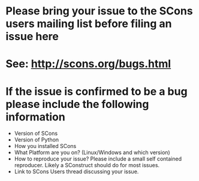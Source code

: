 # Please bring your issue to the SCons users mailing list before filing an issue here
# See: http://scons.org/bugs.html

# If the issue is confirmed to be a bug please include the following information
* Version of SCons
* Version of Python
* How you installed SCons
* What Platform are you on? (Linux/Windows and which version)
* How to reproduce your issue?  Please include a small self contained reproducer. Likely a SConstruct should do for most issues.
* Link to SCons Users thread discussing your issue.
